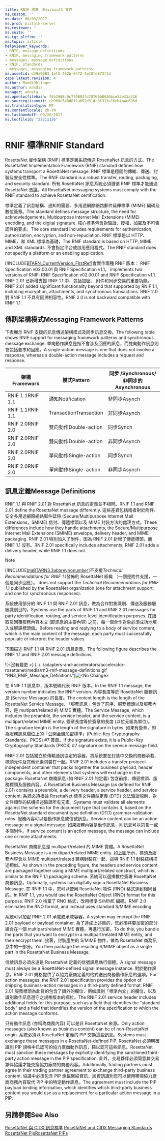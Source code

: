 ```yaml
---
title: RNIF 標準 |Microsoft 文件
ms.custom: ''
ms.date: 06/08/2017
ms.prod: biztalk-server
ms.reviewer: ''
ms.suite: ''
ms.tgt_pltfrm: ''
ms.topic: article
helpviewer_keywords:
- RNIF, message definitions
- RNIF, messaging framework patterns
- messages, message definitions
- RNIF, standards
- messages, messaging framework patterns
ms.assetid: d39a9683-1ef5-462b-9472-4e30fe873f7d
caps.latest.revision: 4
author: MandiOhlinger
ms.author: mandia
manager: anneta
ms.openlocfilehash: f6b29d8c9c770893fd78769b86266ce33e31a336
ms.sourcegitcommit: cb908c540d8f1a692d01dc8f313e16cb4b4e696d
ms.translationtype: MT
ms.contentlocale: zh-TW
ms.lasthandoff: 09/20/2017
ms.locfileid: "22211126"
---
```

# <a name="rnif-standard"></a><span data-ttu-id="b185a-102">RNIF 標準</span><span class="sxs-lookup"><span data-stu-id="b185a-102">RNIF Standard</span></span>
<span data-ttu-id="b185a-103">RosettaNet 實作架構 (RNIF) 標準定義系統傳送 RosettaNet 訊息的方式。</span><span class="sxs-lookup"><span data-stu-id="b185a-103">The RosettaNet Implementation Framework (RNIF) standard defines how systems transport a RosettaNet message.</span></span> <span data-ttu-id="b185a-104">RNIF 標準是穩固的傳輸、傳送、封裝及安全性標準。</span><span class="sxs-lookup"><span data-stu-id="b185a-104">The RNIF standard is a robust transfer, routing, packaging, and security standard.</span></span> <span data-ttu-id="b185a-105">所有 RosettaNet 訊息系統必須遵循 RNIF 標準才能通過 RosettaNet 憑證。</span><span class="sxs-lookup"><span data-stu-id="b185a-105">All RosettaNet messaging systems must comply with the RNIF standard to achieve RosettaNet certification.</span></span>  
  
 <span data-ttu-id="b185a-106">標準定義了訊息結構、通知的需要、多用途網際網路郵件延伸標準 (MIME) 編碼及數位簽章。</span><span class="sxs-lookup"><span data-stu-id="b185a-106">The standard defines message structure, the need for acknowledgements, Multipurpose Internet Mail Extensions (MIME) encoding, and the digital signature.</span></span> <span data-ttu-id="b185a-107">核心標準包含對驗證、授權、加密及不可否認性的要求。</span><span class="sxs-lookup"><span data-stu-id="b185a-107">The core standard includes requirements for authentication, authorization, encryption, and non-repudiation.</span></span> <span data-ttu-id="b185a-108">RNIF 標準是以 HTTP、MIME、和 XML 標準為基礎，</span><span class="sxs-lookup"><span data-stu-id="b185a-108">The RNIF standard is based on HTTP, MIME, and XML standards.</span></span> <span data-ttu-id="b185a-109">不會指定平台或啟用應用程式。</span><span class="sxs-lookup"><span data-stu-id="b185a-109">The RNIF standard does not specify a platform or an enabling application.</span></span>  
  
 [!INCLUDE[BTARN_CurrentVersion_FirstRef](../../includes/btarn-currentversion-firstref-md.md)]<span data-ttu-id="b185a-110">會實作兩種 RNIF 版本： RNIF Specification v02.00.01 與 RNIF Specification v1.1。</span><span class="sxs-lookup"><span data-stu-id="b185a-110"> implements two versions of RNIF: RNIF Specification v02.00.01 and RNIF Specification v1.1.</span></span> <span data-ttu-id="b185a-111">RNIF 2.01 已新增支援 RNIF 1.1 中，包括加密、 附件和同步交易的重要功能。</span><span class="sxs-lookup"><span data-stu-id="b185a-111">RNIF 2.01 added significant functionality beyond that supported by RNIF 1.1, including encryption, attachments, and synchronous transactions.</span></span> <span data-ttu-id="b185a-112">RNIF 2.0 對 RNIF 1.1 不具有回溯相容性。</span><span class="sxs-lookup"><span data-stu-id="b185a-112">RNIF 2.0 is not backward compatible with RNIF 1.1.</span></span>  
  
## <a name="messaging-framework-patterns"></a><span data-ttu-id="b185a-113">傳訊架構模式</span><span class="sxs-lookup"><span data-stu-id="b185a-113">Messaging Framework Patterns</span></span>  
 <span data-ttu-id="b185a-114">下表顯示 RNIF 支援的訊息傳送架構模式及同步訊息交換。</span><span class="sxs-lookup"><span data-stu-id="b185a-114">The following table shows RNIF support for messaging framework patterns and synchronous message exchange.</span></span> <span data-ttu-id="b185a-115">單向動作訊息是指不會涉及回應的訊息，而雙向動作訊息則會包括要求和回應。</span><span class="sxs-lookup"><span data-stu-id="b185a-115">A single-action message is one that does not involve a response, whereas a double-action message includes a request and response.</span></span>  
  
|<span data-ttu-id="b185a-116">架構</span><span class="sxs-lookup"><span data-stu-id="b185a-116">Framework</span></span>|<span data-ttu-id="b185a-117">模式</span><span class="sxs-lookup"><span data-stu-id="b185a-117">Pattern</span></span>|<span data-ttu-id="b185a-118">同步 /</span><span class="sxs-lookup"><span data-stu-id="b185a-118">Synchronous/</span></span><br /><span data-ttu-id="b185a-119">非同步的</span><span class="sxs-lookup"><span data-stu-id="b185a-119">Asynchronous</span></span>|  
|---------------|-------------|---------------------------------|  
|<span data-ttu-id="b185a-120">RNIF 1.1</span><span class="sxs-lookup"><span data-stu-id="b185a-120">RNIF 1.1</span></span>|<span data-ttu-id="b185a-121">通知</span><span class="sxs-lookup"><span data-stu-id="b185a-121">Notification</span></span>|<span data-ttu-id="b185a-122">非同步</span><span class="sxs-lookup"><span data-stu-id="b185a-122">Asynch</span></span>|  
|<span data-ttu-id="b185a-123">RNIF 1.1</span><span class="sxs-lookup"><span data-stu-id="b185a-123">RNIF 1.1</span></span>|<span data-ttu-id="b185a-124">Transaction</span><span class="sxs-lookup"><span data-stu-id="b185a-124">Transaction</span></span>|<span data-ttu-id="b185a-125">非同步</span><span class="sxs-lookup"><span data-stu-id="b185a-125">Asynch</span></span>|  
|<span data-ttu-id="b185a-126">RNIF 2.0</span><span class="sxs-lookup"><span data-stu-id="b185a-126">RNIF 2.0</span></span>|<span data-ttu-id="b185a-127">雙向動作</span><span class="sxs-lookup"><span data-stu-id="b185a-127">Double-action</span></span>|<span data-ttu-id="b185a-128">同步</span><span class="sxs-lookup"><span data-stu-id="b185a-128">Synch</span></span>|  
|<span data-ttu-id="b185a-129">RNIF 2.0</span><span class="sxs-lookup"><span data-stu-id="b185a-129">RNIF 2.0</span></span>|<span data-ttu-id="b185a-130">雙向動作</span><span class="sxs-lookup"><span data-stu-id="b185a-130">Double-action</span></span>|<span data-ttu-id="b185a-131">非同步</span><span class="sxs-lookup"><span data-stu-id="b185a-131">Asynch</span></span>|  
|<span data-ttu-id="b185a-132">RNIF 2.0</span><span class="sxs-lookup"><span data-stu-id="b185a-132">RNIF 2.0</span></span>|<span data-ttu-id="b185a-133">單向動作</span><span class="sxs-lookup"><span data-stu-id="b185a-133">Single-action</span></span>|<span data-ttu-id="b185a-134">同步</span><span class="sxs-lookup"><span data-stu-id="b185a-134">Synch</span></span>|  
|<span data-ttu-id="b185a-135">RNIF 2.0</span><span class="sxs-lookup"><span data-stu-id="b185a-135">RNIF 2.0</span></span>|<span data-ttu-id="b185a-136">單向動作</span><span class="sxs-lookup"><span data-stu-id="b185a-136">Single-action</span></span>|<span data-ttu-id="b185a-137">非同步</span><span class="sxs-lookup"><span data-stu-id="b185a-137">Asynch</span></span>|  
  
## <a name="message-definitions"></a><span data-ttu-id="b185a-138">訊息定義</span><span class="sxs-lookup"><span data-stu-id="b185a-138">Message Definitions</span></span>  
 <span data-ttu-id="b185a-139">RNIF 1.1 與 RNIF 2.01 對 RosettaNet 訊息的定義並不相同。</span><span class="sxs-lookup"><span data-stu-id="b185a-139">RNIF 1.1 and RNIF 2.01 define the RosettaNet message differently.</span></span> <span data-ttu-id="b185a-140">這些差異包括兩者對於附件、安全多用途網際網路郵件延伸 (Secure/Multipurpose Internet Mail Extensions，SMIME) 信封、傳遞標頭以及 MIME 封裝方法的處理方式。</span><span class="sxs-lookup"><span data-stu-id="b185a-140">These differences include how they handle attachments, the Secure/Multipurpose Internet Mail Extensions (SMIME) envelope, delivery header, and MIME packaging.</span></span> <span data-ttu-id="b185a-141">RNIF 2.01 特別加入了附件，因為 RNIF 2.01 新增了傳遞標頭，而 RNIF 1.1 沒有。</span><span class="sxs-lookup"><span data-stu-id="b185a-141">RNIF 2.01 specifically includes attachments; RNIF 2.01 adds a delivery header, while RNIF 1.1 does not.</span></span>  
  
> [!NOTE]
>  [!INCLUDE[btaBTARN3.3abbrevnonumber](../../includes/btabtarn3-3abbrevnonumber-md.md)]<span data-ttu-id="b185a-142">不支援*Technical Recommendations for RNIF 1.1*發佈的 RosettaNet 組織 （一個是附件支援，一個是同步回應）。</span><span class="sxs-lookup"><span data-stu-id="b185a-142"> does not support the *Technical Recommendations for RNIF 1.1* published by the RosettaNet organization (one for attachment support, and one for synchronous responses).</span></span>  
  
 <span data-ttu-id="b185a-143">系統使用部分的 RNIF 1.1 與 RNIF 2.01 訊息，做為合作對象識別、傳送及服務層級識別目的。</span><span class="sxs-lookup"><span data-stu-id="b185a-143">Systems use the parts of RNIF 1.1 and RNIF 2.01 messages for party identification, routing, and service-level identification purposes.</span></span> <span data-ttu-id="b185a-144">在讀取及回覆服務內容本文 (即訊息的主要內容) 之前，每一個合作對象必須成功地填入或解譯標頭值。</span><span class="sxs-lookup"><span data-stu-id="b185a-144">Before reading and replying to a body of service content, which is the main content of the message, each party must successfully populate or interpret the header values.</span></span>  
  
 <span data-ttu-id="b185a-145">下圖描述 RNIF 1.1 與 RNIF 2.01 訊息定義。</span><span class="sxs-lookup"><span data-stu-id="b185a-145">The following figure describes the RNIF 1.1 and RNIF 2.01 message definitions.</span></span>  
  
 <span data-ttu-id="b185a-146">![&#60;沒有變更 &#62;] (../../adapters-and-accelerators/accelerator-rosettanet/media/rn3-rnif-message-definitions.gif "RN3_RNIF_Message_Definitions")</span><span class="sxs-lookup"><span data-stu-id="b185a-146">![&#60;No Change&#62;](../../adapters-and-accelerators/accelerator-rosettanet/media/rn3-rnif-message-definitions.gif "RN3_RNIF_Message_Definitions")</span></span>  
  
 <span data-ttu-id="b185a-147">在 RNIF 1.1 訊息中，版本號碼代表 RNIF 版本。</span><span class="sxs-lookup"><span data-stu-id="b185a-147">In the RNIF 1.1 message, the version number indicates the RNIF version.</span></span> <span data-ttu-id="b185a-148">內容長度等於 RosettaNet 服務訊息 (Service Message) 的長度。</span><span class="sxs-lookup"><span data-stu-id="b185a-148">The content length is the length of the RosettaNet Service Message.</span></span> <span data-ttu-id="b185a-149">「服務訊息」包含了前序、服務標頭以及服務內容，是 multipart/related 的 MIME 實體。</span><span class="sxs-lookup"><span data-stu-id="b185a-149">The Service Message, which includes the preamble, the service header, and the service content, is a multipart/related MIME entity.</span></span> <span data-ttu-id="b185a-150">簽章長度等於簽章的長度 (以位元組為單位)。</span><span class="sxs-lookup"><span data-stu-id="b185a-150">The signature length is the length of the signature in bytes.</span></span> <span data-ttu-id="b185a-151">如果有簽章，即為服務訊息欄位上的「公開金鑰加密標準」(Public-Key Cryptography Standards，PKCS) #7 簽章。</span><span class="sxs-lookup"><span data-stu-id="b185a-151">If the signature exists, it is a Public-Key Cryptography Standards (PKCS) #7 signature on the service message field.</span></span>  
  
 <span data-ttu-id="b185a-152">RNIF 2.01 包括獨立於傳輸通訊協定的容器，將系統要在封裝中交換的商務承載、標頭元件及其他元素包裝在一起。</span><span class="sxs-lookup"><span data-stu-id="b185a-152">RNIF 2.01 includes a transfer protocol-independent container that packs together the business payload, header components, and other elements that systems will exchange in the package.</span></span> <span data-ttu-id="b185a-153">RosettaNet 商務訊息 (如 RNIF 2.01 的定義) 包含前序、傳遞標頭、服務標頭及服務內容。</span><span class="sxs-lookup"><span data-stu-id="b185a-153">A RosettaNet Business Message (as defined for RNIF 2.01) contains a preamble, a delivery header, a service header, and service content.</span></span> <span data-ttu-id="b185a-154">系統必須根據 RosettaNet 標準文件類型定義 (DTD) 文法驗證規則，對文件類型的結構描述驗證所有元素。</span><span class="sxs-lookup"><span data-stu-id="b185a-154">Systems must validate all elements against the schema for the document type that contains it, based on the RosettaNet standard document type definition (DTD) grammar-validation rules.</span></span> <span data-ttu-id="b185a-155">服務內容可以是動作訊息或信號訊息。</span><span class="sxs-lookup"><span data-stu-id="b185a-155">Service content can be an action message or a signal message.</span></span> <span data-ttu-id="b185a-156">如果服務內容是動作訊息，則訊息可以包含一或多個附件。</span><span class="sxs-lookup"><span data-stu-id="b185a-156">If service content is an action message, the message can include one or more attachments.</span></span>  
  
 <span data-ttu-id="b185a-157">RosettaNet 商務訊息是 multipart/related 的 MIME 實體。</span><span class="sxs-lookup"><span data-stu-id="b185a-157">A RosettaNet Business Message is a multipart/related MIME entity.</span></span> <span data-ttu-id="b185a-158">如上圖所示，標頭及服務內容會以 MIME multipart/related 建構封裝在一起，這與 RNIF 1.1 封裝結構描述類似。</span><span class="sxs-lookup"><span data-stu-id="b185a-158">As shown in the preceding figure, the headers and service content are packaged together using a MIME multipart/related construct, which is similar to the RNIF 1.1 packaging scheme.</span></span> <span data-ttu-id="b185a-159">系統可以選擇數位簽署 RosettaNet 商務訊息。</span><span class="sxs-lookup"><span data-stu-id="b185a-159">Optionally, systems can digitally sign a RosettaNet Business Message.</span></span> <span data-ttu-id="b185a-160">在 RNIF 1.1 中，您可以使用 RosettaNet 物件 (RNO) 格式達到相同目的。</span><span class="sxs-lookup"><span data-stu-id="b185a-160">In RNIF 1.1, you would use the RosettaNet Object (RNO) format for this purpose.</span></span> <span data-ttu-id="b185a-161">RNIF 2.0 捨棄了 RNO 格式，改用標準 S/MIME 編碼。</span><span class="sxs-lookup"><span data-stu-id="b185a-161">RNIF 2.0 eliminates the RNO format, and instead uses standard S/MIME encoding.</span></span>  
  
 <span data-ttu-id="b185a-162">系統可以加密 RNIF 2.01 承載或承載容器。</span><span class="sxs-lookup"><span data-stu-id="b185a-162">A system may encrypt the RNIF 2.01 payload or payload container.</span></span> <span data-ttu-id="b185a-163">為了達成上述目的，您必須將要加密的部分組合在一個 multipart/related MIME 實體，再進行加密。</span><span class="sxs-lookup"><span data-stu-id="b185a-163">To do this, you bundle the parts that you want to encrypt in a multipart/related MIME entity, and then encrypt them.</span></span> <span data-ttu-id="b185a-164">接著，封裝產生的 S/MIME 物件，做為 RosettaNet 商務訊息中的一部分。</span><span class="sxs-lookup"><span data-stu-id="b185a-164">You then package the resulting S/MIME object as a single part in the RosettaNet Business Message.</span></span>  
  
 <span data-ttu-id="b185a-165">信號訊息必須永遠是 RosettaNet 定義的信號訊息執行個體。</span><span class="sxs-lookup"><span data-stu-id="b185a-165">A signal message must always be a RosettaNet-defined signal message instance.</span></span> <span data-ttu-id="b185a-166">對於動作訊息，RNIF 2.01 規格提供了以協力廠商定義的格式送出商務動作訊息的選項。</span><span class="sxs-lookup"><span data-stu-id="b185a-166">For action messages, the RNIF 2.01 specification provides the option of shipping business-action messages in a third-party defined format.</span></span> <span data-ttu-id="b185a-167">RNIF 2.01 服務標頭為此目的包含了額外的欄位，例如識別「標準內文」的欄位，以及識別動作訊息遵守之規格版本的欄位。</span><span class="sxs-lookup"><span data-stu-id="b185a-167">The RNIF 2.01 service header includes additional fields for this purpose, such as a field that identifies the “standard body” and a field that identifies the version of the specification to which the action message conforms.</span></span>  
  
 <span data-ttu-id="b185a-168">只有動作訊息 (亦稱為商務內容) 可以是非 RosettaNet 來源。</span><span class="sxs-lookup"><span data-stu-id="b185a-168">Only action messages (also known as business content) can be of non-RosettaNet origin.</span></span> <span data-ttu-id="b185a-169">系統必須以 RosettaNet 定義的 PIP 交換這些訊息。</span><span class="sxs-lookup"><span data-stu-id="b185a-169">Systems must exchange these messages in a RosettaNet-defined PIP.</span></span> <span data-ttu-id="b185a-170">RosettaNet 必須明確識別 PIP 規格中已認可的協力廠商動作訊息，藉以認可這些訊息。</span><span class="sxs-lookup"><span data-stu-id="b185a-170">RosettaNet must sanction these messages by explicitly identifying the sanctioned third-party action message in the PIP specification.</span></span> <span data-ttu-id="b185a-171">此外，交易夥伴必須同意其交易夥伴協議才能交換協力廠商的商務內容。</span><span class="sxs-lookup"><span data-stu-id="b185a-171">Additionally, trading partners must agree in their trading partner agreement to exchange third-party business content.</span></span> <span data-ttu-id="b185a-172">協議中必須包含 PIP 承載繫結資訊，該資訊識別您可以使用哪個協力廠商商務內容取代 PIP 中的特定動作訊息。</span><span class="sxs-lookup"><span data-stu-id="b185a-172">The agreement must include the PIP payload binding information, which identifies which third-party business content you would use as a replacement for a particular action message in a PIP.</span></span>  
  
## <a name="see-also"></a><span data-ttu-id="b185a-173">另請參閱</span><span class="sxs-lookup"><span data-stu-id="b185a-173">See Also</span></span>  
 <span data-ttu-id="b185a-174">[RosettaNet 與 CIDX 訊息標準](../../adapters-and-accelerators/accelerator-rosettanet/rosettanet-and-cidx-messaging-standards.md) </span><span class="sxs-lookup"><span data-stu-id="b185a-174">[RosettaNet and CIDX Messaging Standards](../../adapters-and-accelerators/accelerator-rosettanet/rosettanet-and-cidx-messaging-standards.md) </span></span>  
 [<span data-ttu-id="b185a-175">RosettaNet Pip</span><span class="sxs-lookup"><span data-stu-id="b185a-175">RosettaNet PIPs</span></span>](../../adapters-and-accelerators/accelerator-rosettanet/rosettanet-pips.md)